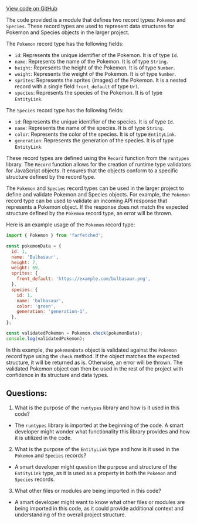 [View code on GitHub](https://github.com/igorkamyshev/farfetched/apps/showcase/react-real-world-pokemons/src/entities/pokemon/contract.ts)

The code provided is a module that defines two record types: `Pokemon` and `Species`. These record types are used to represent data structures for Pokemon and Species objects in the larger project.

The `Pokemon` record type has the following fields:
- `id`: Represents the unique identifier of the Pokemon. It is of type `Id`.
- `name`: Represents the name of the Pokemon. It is of type `String`.
- `height`: Represents the height of the Pokemon. It is of type `Number`.
- `weight`: Represents the weight of the Pokemon. It is of type `Number`.
- `sprites`: Represents the sprites (images) of the Pokemon. It is a nested record with a single field `front_default` of type `Url`.
- `species`: Represents the species of the Pokemon. It is of type `EntityLink`.

The `Species` record type has the following fields:
- `id`: Represents the unique identifier of the species. It is of type `Id`.
- `name`: Represents the name of the species. It is of type `String`.
- `color`: Represents the color of the species. It is of type `EntityLink`.
- `generation`: Represents the generation of the species. It is of type `EntityLink`.

These record types are defined using the `Record` function from the `runtypes` library. The `Record` function allows for the creation of runtime type validators for JavaScript objects. It ensures that the objects conform to a specific structure defined by the record type.

The `Pokemon` and `Species` record types can be used in the larger project to define and validate Pokemon and Species objects. For example, the `Pokemon` record type can be used to validate an incoming API response that represents a Pokemon object. If the response does not match the expected structure defined by the `Pokemon` record type, an error will be thrown.

Here is an example usage of the `Pokemon` record type:

```javascript
import { Pokemon } from 'farfetched';

const pokemonData = {
  id: 1,
  name: 'Bulbasaur',
  height: 7,
  weight: 69,
  sprites: {
    front_default: 'https://example.com/bulbasaur.png',
  },
  species: {
    id: 1,
    name: 'bulbasaur',
    color: 'green',
    generation: 'generation-1',
  },
};

const validatedPokemon = Pokemon.check(pokemonData);
console.log(validatedPokemon);
```

In this example, the `pokemonData` object is validated against the `Pokemon` record type using the `check` method. If the object matches the expected structure, it will be returned as is. Otherwise, an error will be thrown. The validated Pokemon object can then be used in the rest of the project with confidence in its structure and data types.
## Questions: 
 1. What is the purpose of the `runtypes` library and how is it used in this code?
- The `runtypes` library is imported at the beginning of the code. A smart developer might wonder what functionality this library provides and how it is utilized in the code.

2. What is the purpose of the `EntityLink` type and how is it used in the `Pokemon` and `Species` records?
- A smart developer might question the purpose and structure of the `EntityLink` type, as it is used as a property in both the `Pokemon` and `Species` records.

3. What other files or modules are being imported in this code?
- A smart developer might want to know what other files or modules are being imported in this code, as it could provide additional context and understanding of the overall project structure.